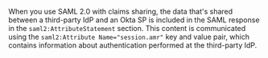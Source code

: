 When you use SAML 2.0 with claims sharing, the data that's shared between a third-party IdP and an Okta SP is included in the SAML response in the `saml2:AttributeStatement` section. This content is communicated using the `saml2:Attribute Name="session.amr"` key and value pair, which contains information about authentication performed at the third-party IdP.
